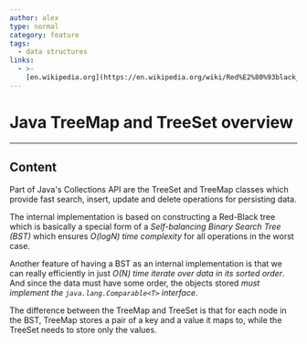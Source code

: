 ```yaml
---
author: alex
type: normal
category: feature
tags:
  - data structures
links:
  - >-
    [en.wikipedia.org](https://en.wikipedia.org/wiki/Red%E2%80%93black_tree){website}
---
```


# Java TreeMap and TreeSet overview


---

## Content

Part of Java's Collections API are the TreeSet and TreeMap classes which provide fast search, insert, update and delete operations for persisting data.

The internal implementation is based on constructing a Red-Black tree which is basically a special form of a *Self-balancing Binary Search Tree (BST)* which ensures *O(logN) time complexity* for all operations in the worst case.

Another feature of having a BST as an internal implementation is that we can really efficiently in just *O(N) time iterate over data in its sorted order*. And since the data must have some order, the objects stored *must implement the `java.lang.Comparable<T>` interface*.

The difference between the TreeMap and TreeSet is that for each node in the BST, TreeMap stores a pair of a key and a value it maps to, while the TreeSet needs to store only the values.

